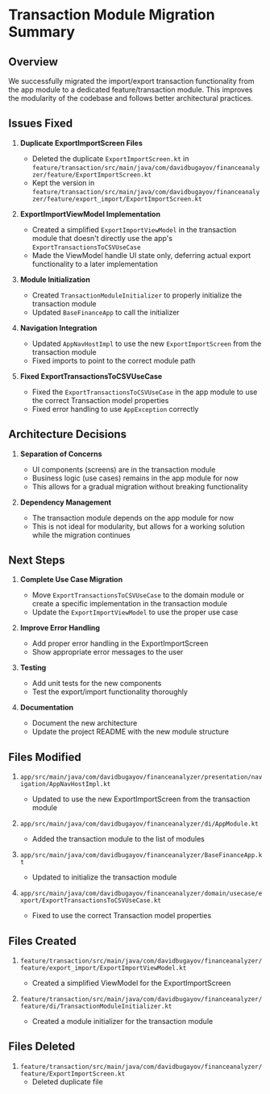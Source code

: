 # Transaction Module Migration Summary

## Overview

We successfully migrated the import/export transaction functionality from the app module to a dedicated
feature/transaction module. This improves the modularity of the codebase and follows better architectural practices.

## Issues Fixed

1. **Duplicate ExportImportScreen Files**
    - Deleted the duplicate `ExportImportScreen.kt` in
      `feature/transaction/src/main/java/com/davidbugayov/financeanalyzer/feature/ExportImportScreen.kt`
    - Kept the version in
      `feature/transaction/src/main/java/com/davidbugayov/financeanalyzer/feature/export_import/ExportImportScreen.kt`

2. **ExportImportViewModel Implementation**
    - Created a simplified `ExportImportViewModel` in the transaction module that doesn't directly use the app's
      `ExportTransactionsToCSVUseCase`
    - Made the ViewModel handle UI state only, deferring actual export functionality to a later implementation

3. **Module Initialization**
    - Created `TransactionModuleInitializer` to properly initialize the transaction module
    - Updated `BaseFinanceApp` to call the initializer

4. **Navigation Integration**
    - Updated `AppNavHostImpl` to use the new `ExportImportScreen` from the transaction module
    - Fixed imports to point to the correct module path

5. **Fixed ExportTransactionsToCSVUseCase**
    - Fixed the `ExportTransactionsToCSVUseCase` in the app module to use the correct Transaction model properties
    - Fixed error handling to use `AppException` correctly

## Architecture Decisions

1. **Separation of Concerns**
    - UI components (screens) are in the transaction module
    - Business logic (use cases) remains in the app module for now
    - This allows for a gradual migration without breaking functionality

2. **Dependency Management**
    - The transaction module depends on the app module for now
    - This is not ideal for modularity, but allows for a working solution while the migration continues

## Next Steps

1. **Complete Use Case Migration**
    - Move `ExportTransactionsToCSVUseCase` to the domain module or create a specific implementation in the transaction
      module
    - Update the `ExportImportViewModel` to use the proper use case

2. **Improve Error Handling**
    - Add proper error handling in the ExportImportScreen
    - Show appropriate error messages to the user

3. **Testing**
    - Add unit tests for the new components
    - Test the export/import functionality thoroughly

4. **Documentation**
    - Document the new architecture
    - Update the project README with the new module structure

## Files Modified

1. `app/src/main/java/com/davidbugayov/financeanalyzer/presentation/navigation/AppNavHostImpl.kt`
    - Updated to use the new ExportImportScreen from the transaction module

2. `app/src/main/java/com/davidbugayov/financeanalyzer/di/AppModule.kt`
    - Added the transaction module to the list of modules

3. `app/src/main/java/com/davidbugayov/financeanalyzer/BaseFinanceApp.kt`
    - Updated to initialize the transaction module

4. `app/src/main/java/com/davidbugayov/financeanalyzer/domain/usecase/export/ExportTransactionsToCSVUseCase.kt`
    - Fixed to use the correct Transaction model properties

## Files Created

1. `feature/transaction/src/main/java/com/davidbugayov/financeanalyzer/feature/export_import/ExportImportViewModel.kt`
    - Created a simplified ViewModel for the ExportImportScreen

2. `feature/transaction/src/main/java/com/davidbugayov/financeanalyzer/feature/di/TransactionModuleInitializer.kt`
    - Created a module initializer for the transaction module

## Files Deleted

1. `feature/transaction/src/main/java/com/davidbugayov/financeanalyzer/feature/ExportImportScreen.kt`
    - Deleted duplicate file
